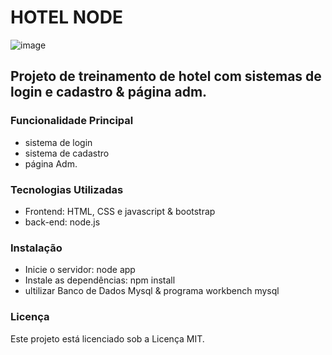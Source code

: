 # HOTEL NODE 

![image](https://github.com/user-attachments/assets/6aac4573-3b2d-4b82-83d4-48c96003e34e)


## Projeto de treinamento de hotel com sistemas de login e cadastro & página adm.

### Funcionalidade Principal

- sistema de login
-  sistema de cadastro
-  página Adm.


### Tecnologias Utilizadas

- Frontend: HTML, CSS e javascript & bootstrap
- back-end: node.js

### Instalação 
- Inicie o servidor: node app
- Instale as dependências: npm install
- ultilizar Banco de Dados Mysql & programa workbench mysql

### Licença
Este projeto está licenciado sob a Licença MIT.
